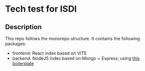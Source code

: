 # Tech test for ISDI

## Description
This repo follows the monorepo structure. It contains the following packages:

*  frontend: React index based on VITE 
*  backend: NodeJS index based on Mongo + Express, using [this boilerplate](https://github.com/sunnysidelabs/mongoose-express-ts)
